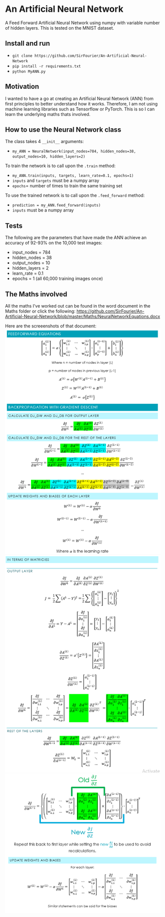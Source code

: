 # An Artificial Neural Network
A Feed Forward Artificial Neural Network using numpy with variable number of hidden layers. This is tested on the MNIST dataset.

## Install and run
-  ``git clone https://github.com/SirFourier/An-Artificial-Neural-Network``
-  ``pip install -r requirements.txt``
-  ``python MyANN.py``

## Motivation
I wanted to have a go at creating an Artificial Neural Network (ANN) from first principles to better understand how it works. Therefore, I am not using machine learning libraries such as Tensorflow or PyTorch. This is so I can learn the underlying maths thats involved.

## How to use the Neural Network class
The class takes 4 ``__init__`` arguments:
  - ``my_ANN = NeuralNetwork(input_nodes=784, hidden_nodes=38, output_nodes=10, hidden_layers=2)``

To train the network is to call upon the ``.train`` method:
  - ``my_ANN.train(inputs, targets, learn_rate=0.1, epochs=1)``
  - ``inputs`` and ``targets`` must be a numpy array
  - ``epochs``= number of times to train the same training set
  
To use the trained network is to call upon the ``.feed_forward`` method:
  - ``prediction = my_ANN.feed_forward(inputs)``
  - ``inputs`` must be a numpy array

## Tests
The following are the parameters that have made the ANN achieve an accuracy of 92-93% on the 10,000 test images:
  - input_nodes = 784
  - hidden_nodes = 38
  - output_nodes = 10
  - hidden_layers = 2
  - learn_rate = 0.1
  - epochs = 1 (all 60,000 training images once)

## The Maths involved
All the maths I've worked out can be found in the word document in the Maths folder or click the following: https://github.com/SirFourier/An-Artificial-Neural-Network/blob/master/Maths/NeuralNetworkEquations.docx

Here are the screeenshots of that document:
![Screenshot1](Maths/EquationScreenshot1.png?raw=true)
![Screenshot1](Maths/EquationScreenshot2.png?raw=true)
![Screenshot1](Maths/EquationScreenshot3.png?raw=true)
